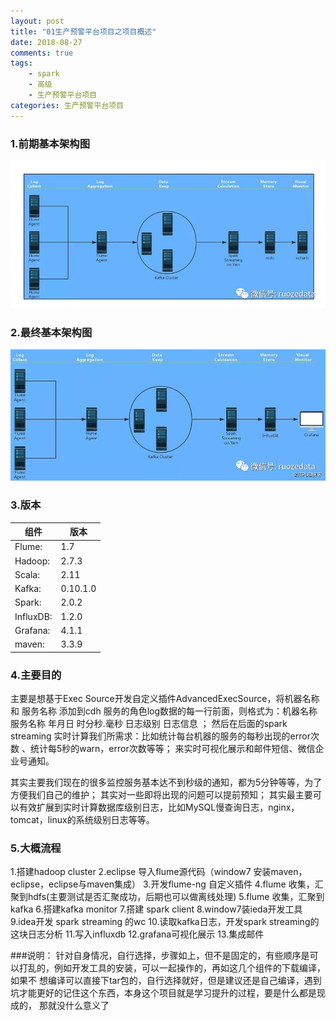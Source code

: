 ```yaml
---
layout: post
title: "01生产预警平台项目之项目概述"
date: 2018-08-27
comments: true
tags: 
	- spark
	- 高级
	- 生产预警平台项目
categories: 生产预警平台项目
---
```


### 1.前期基本架构图
![enter description here](/assets/blogImg/0827_1.png)

### 2.最终基本架构图
 ![enter description here](/assets/blogImg/0827_2.png)   
<!--more--> 
### 3.版本
 |组件|版本|
|-|-|
 |Flume:  |1.7 |
 |  Hadoop:  |2.7.3 |
  | Scala: | 2.11 |
 |  Kafka:  |0.10.1.0 |
   |Spark:   |2.0.2 |
 | InfluxDB:  | 1.2.0 |
 | Grafana:  | 4.1.1 |
  | maven:  | 3.3.9 |
  
### 4.主要目的
 主要是想基于Exec Source开发自定义插件AdvancedExecSource，将机器名称 和 服务名称 添加到cdh 服务的角色log数据的每一行前面，则格式为：机器名称 服务名称 年月日 时分秒.毫秒 日志级别 日志信息   ；
 然后在后面的spark streaming 实时计算我们所需求：比如统计每台机器的服务的每秒出现的error次数 、统计每5秒的warn，error次数等等；
 来实时可视化展示和邮件短信、微信企业号通知。
 
  其实主要我们现在的很多监控服务基本达不到秒级的通知，都为5分钟等等，为了方便我们自己的维护；
  其实对一些即将出现的问题可以提前预知；
  其实最主要可以有效扩展到实时计算数据库级别日志，比如MySQL慢查询日志，nginx，tomcat，linux的系统级别日志等等。
  
 
### 5.大概流程
1.搭建hadoop cluster
2.eclipse 导入flume源代码（window7 安装maven，eclipse，eclipse与maven集成）
3.开发flume-ng 自定义插件
4.flume 收集，汇聚到hdfs(主要测试是否汇聚成功，后期也可以做离线处理) 
5.flume 收集，汇聚到kafka
6.搭建kafka monitor
7.搭建 spark client 
8.window7装ieda开发工具 
9.idea开发 spark streaming 的wc
10.读取kafka日志，开发spark streaming的这块日志分析
11.写入influxdb
12.grafana可视化展示
13.集成邮件

###说明：
针对自身情况，自行选择，步骤如上，但不是固定的，有些顺序是可以打乱的，例如开发工具的安装，可以一起操作的，再如这几个组件的下载编译，如果不
想编译可以直接下tar包的，自行选择就好，但是建议还是自己编译，遇到坑才能更好的记住这个东西，本身这个项目就是学习提升的过程，要是什么都是现成的，
那就没什么意义了